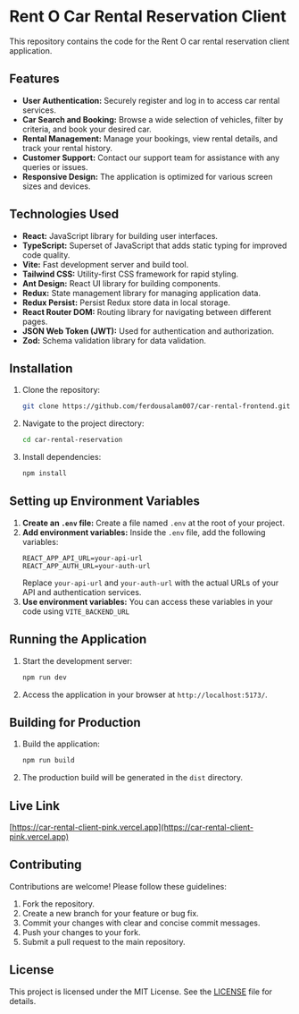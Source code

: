 # Rent O Car Rental Reservation Client

This repository contains the code for the Rent O car rental reservation client application.

## Features

* **User Authentication:** Securely register and log in to access car rental services.
* **Car Search and Booking:** Browse a wide selection of vehicles, filter by criteria, and book your desired car.
* **Rental Management:** Manage your bookings, view rental details, and track your rental history.
* **Customer Support:** Contact our support team for assistance with any queries or issues.
* **Responsive Design:** The application is optimized for various screen sizes and devices.

## Technologies Used

* **React:** JavaScript library for building user interfaces.
* **TypeScript:** Superset of JavaScript that adds static typing for improved code quality.
* **Vite:** Fast development server and build tool.
* **Tailwind CSS:** Utility-first CSS framework for rapid styling.
* **Ant Design:** React UI library for building components.
* **Redux:** State management library for managing application data.
* **Redux Persist:** Persist Redux store data in local storage.
* **React Router DOM:** Routing library for navigating between different pages.
* **JSON Web Token (JWT):** Used for authentication and authorization.
* **Zod:** Schema validation library for data validation.

## Installation

1. Clone the repository:
   ```bash
   git clone https://github.com/ferdousalam007/car-rental-frontend.git
   ```
2. Navigate to the project directory:
   ```bash
   cd car-rental-reservation
   ```
3. Install dependencies:
   ```bash
   npm install
   ```

## Setting up Environment Variables

1. **Create an `.env` file:** Create a file named `.env` at the root of your project.
2. **Add environment variables:** Inside the `.env` file, add the following variables:
   ```
   REACT_APP_API_URL=your-api-url
   REACT_APP_AUTH_URL=your-auth-url
   ```
   Replace `your-api-url` and `your-auth-url` with the actual URLs of your API and authentication services.
3. **Use environment variables:** You can access these variables in your code using `VITE_BACKEND_URL`

## Running the Application

1. Start the development server:
   ```bash
   npm run dev
   ```
2. Access the application in your browser at `http://localhost:5173/`.

## Building for Production

1. Build the application:
   ```bash
   npm run build
   ```
2. The production build will be generated in the `dist` directory.

## Live Link

[https://car-rental-client-pink.vercel.app](https://car-rental-client-pink.vercel.app)

## Contributing

Contributions are welcome! Please follow these guidelines:

1. Fork the repository.
2. Create a new branch for your feature or bug fix.
3. Commit your changes with clear and concise commit messages.
4. Push your changes to your fork.
5. Submit a pull request to the main repository.

## License

This project is licensed under the MIT License. See the [LICENSE](LICENSE) file for details.